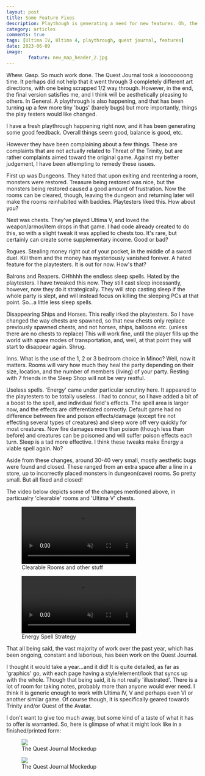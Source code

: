 ```yaml
---
layout: post
title: Some Feature Fixes
description: Playthough is generating a need for new features. Oh, the Quest Journal is done.
category: articles
comments: true
tags: [Ultima IV, Ultima 4, playthrough, quest journal, features]
date: 2023-06-09
image: 
        feature: new_map_header_2.jpg
---
```


Whew. Gasp. So much work done. The Quest Journal took a loooooooong time. It perhaps did not help that it went through 3 completely different art directions, with one being scrapped 1/2 way through. However, in the end, the final version satisfies me, and I think will be aesthetically pleasing to others. In General.
A playthrough is also happening, and that has been turning up a few more tiny 'bugs' (barely bugs) but more importantly, things the play testers would like changed.

<!--more-->

I have a fresh playthrough happening right now, and it has been generating some good feedback. Overall things seem good, balance is good, etc.

However they have been complaining about a few things. These are complaints that are not actually related to Threat of the Trinity, but are rather complaints aimed toward the original game. Against my better judgement, I have been attempting to remedy these issues.

First up was Dungeons. They hated that upon exiting and reentering a room, monsters were restored. Treasure being restored was nice, but the monsters being restored caused a good amount of frustration. Now the rooms can be cleared, though, leaving the dungeon and returning later will make the rooms reinhabited with baddies. Playtesters liked this. How about you?

Next was chests. They've played Ultima V, and loved the weapon/armor/item drops in that game. I had code already created to do this, so with a slight tweak it was applied to chests too. It's rare, but certainly can create some supplementary income. Good or bad?

Rogues. Stealing money right out of your pocket, in the middle of a sword duel. Kill them and the money has mysteriously vanished forever. A hated feature for the playtesters. It is out for now. How's that?

Balrons and Reapers. OHhhhh the endless sleep spells. Hated by the playtesters. I have tweaked this now. They still cast sleep incessantly, however, now they do it strategically. They will stop casting sleep if the whole party is slept, and will instead focus on killing the sleeping PCs at that point. So...a little less sleep spells.

Disappearing Ships and Horses. This really irked the playtesters. So I have changed the way chests are spawned, so that new chests only replace previously spawned chests, and not horses, ships, balloons etc. (unless there are no chests to replace) This will work fine, until the player fills up the world with spare modes of transportation, and, well, at that point they will start to disappear again. Shrug.

Inns. What is the use of the 1, 2 or 3 bedroom choice in Minoc? Well, now it matters. Rooms will vary how much they heal the party depending on their size, location, and the number of members (living) of your party. Resting with 7 friends in the Sleep Shop will not be very restful.

Useless spells. 'Energy' came under particular scrutiny here. It appeared to the playtesters to be totally useless. I had to concur, so I have added a bit of a boost to the spell, and individual field's effects. The spell area is larger now, and the effects are differentiated correctly. Default game had no difference between fire and poison effects/damage (except fire not effecting several types of creatures) and sleep wore off very quickly for most creatures. Now fire damages more than poison (though less than before) and creatures can be poisoned and will suffer poison effects each turn. Sleep is a tad more effective. I think these tweaks make Energy a viable spell again. No?

Aside from these changes, around 30-40 very small, mostly aesthetic bugs were found and closed. These ranged from an extra space after a line in a store, up to incorrectly placed monsters in dungeon(cave) rooms. So pretty small. But all fixed and closed!

The video below depicts some of the changes mentioned above, in particualry 'clearable' rooms and 'Ultima V' chests.

<figure>
    <video muted="" loop="" data-tilt class="ScrollRev">
        <source src="{{ site.url }}/images/cleared_rooms.mp4" type="video/mp4">
    </video>
	<figcaption>Clearable Rooms and other stuff</figcaption>
</figure>

<figure>
    <video muted="" loop="" data-tilt class="ScrollRev">
        <source src="{{ site.url }}/images/energy_spell.mp4" type="video/mp4">
    </video>
	<figcaption>Energy Spell Strategy</figcaption>
</figure>

That all being said, the vast majority of work over the past year, which has been ongoing, constant and laborious, has been work on the Quest Journal.

I thought it would take a year...and it did! It is quite detailed, as far as 'graphics' go, with each page having a style/element/look that syncs up with the whole. Though that being said, it is not really 'illustrated'. There is a lot of room for taking notes, probably more than anyone would ever need. I think it is generic enough to work with Ultima IV, V and perhaps even VI or another similar game. Of course though, it is specifically geared towards Trinity and/or Quest of the Avatar.

I don't want to give too much away, but some kind of a taste of what it has to offer is warranted. So, here is glimpse of what it might look like in a finished/printed form:

<figure>
	<img class="ScrollRev" data-tilt src="{{ site.url }}/images/New_Book_Mockup.jpg" />
	<figcaption>The Quest Journal Mockedup</figcaption>
</figure>

<figure>
	<img class="ScrollRev" data-tilt src="{{ site.url }}/images/New_Book_Mockup_2.jpg" />
	<figcaption>The Quest Journal Mockedup</figcaption>
</figure>




